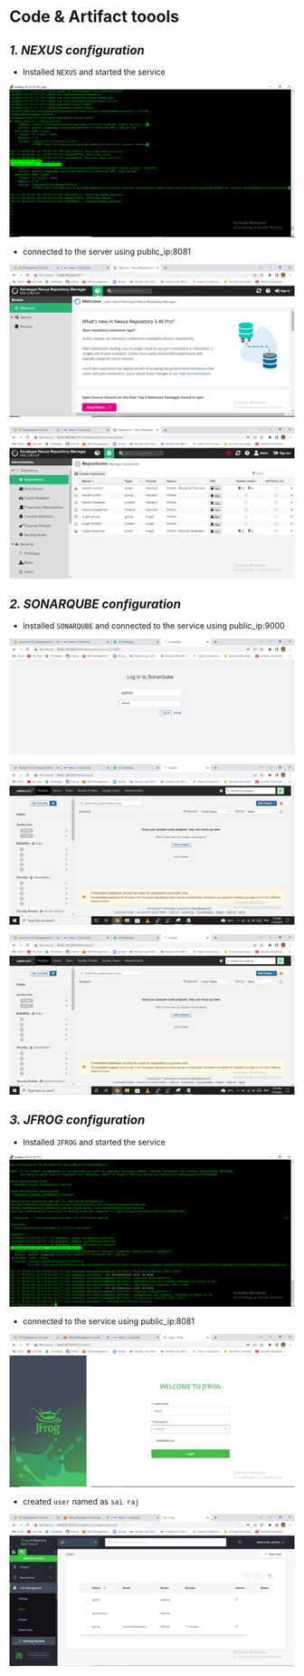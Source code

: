 # Code & Artifact toools

## ***1. NEXUS configuration***

- Installed `NEXUS` and started the service  

![nexus1](https://github.com/SaaiRaj/DEVOPS/blob/main/Code%20%26%20Artifact%20Tools/images/nexus%201.PNG)

- connected to the server using public_ip:8081  

![nexus2](https://github.com/SaaiRaj/DEVOPS/blob/main/Code%20%26%20Artifact%20Tools/images/nexus%202.PNG)

![nexus3](https://github.com/SaaiRaj/DEVOPS/blob/main/Code%20%26%20Artifact%20Tools/images/nexus%203.PNG)

## ***2. SONARQUBE configuration***

- Installed `SONARQUBE` and connected to the service  using public_ip:9000

![sonarqube1](https://github.com/SaaiRaj/DEVOPS/blob/main/Code%20%26%20Artifact%20Tools/images/sonarqube%201.PNG)

![sonarqube2](https://github.com/SaaiRaj/DEVOPS/blob/main/Code%20%26%20Artifact%20Tools/images/sonarqube%202.PNG)

![sonarqube2](https://github.com/SaaiRaj/DEVOPS/blob/main/Code%20%26%20Artifact%20Tools/images/sonarqube%202.PNG)

## ***3. JFROG configuration***

- Installed `JFROG` and started the service  

![jfrog1](https://github.com/SaaiRaj/DEVOPS/blob/main/Code%20%26%20Artifact%20Tools/images/jfrog1.PNG)

- connected to the service  using public_ip:8081  

![jfrog2](https://github.com/SaaiRaj/DEVOPS/blob/main/Code%20%26%20Artifact%20Tools/images/frog2.PNG)

- created `user` named as `sai raj`  

![jfrog3](https://github.com/SaaiRaj/DEVOPS/blob/main/Code%20%26%20Artifact%20Tools/images/jfrog3.PNG)

